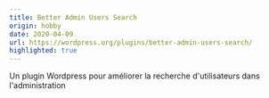 ```yaml
---
title: Better Admin Users Search
origin: hobby
date: 2020-04-09
url: https://wordpress.org/plugins/better-admin-users-search/
highlighted: true
---
```


Un plugin Wordpress pour améliorer la recherche d'utilisateurs dans l'administration

<!--more-->

